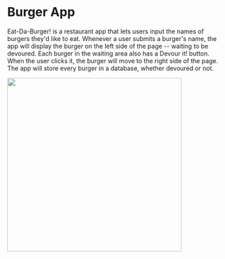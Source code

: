 # Burger App

Eat-Da-Burger! is a restaurant app that lets users input the names of burgers they'd like to eat. Whenever a user submits a burger's name, the  app will display the burger on the left side of the page -- waiting to be devoured. Each burger in the waiting area also has a Devour it! button. When the user clicks it, the burger will move to the right side of the page. The app will store every burger in a database, whether devoured or not.

<img src = "img/burger2 image.PNG" width =400>

